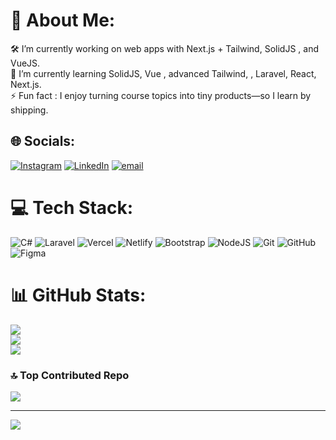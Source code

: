 # 💫 About Me:
🛠️ I’m currently working on web apps with Next.js + Tailwind, SolidJS , and VueJS.<br>🌱 I’m currently learning SolidJS, Vue , advanced Tailwind, , Laravel, React, Next.js.<br>⚡ Fun fact : I enjoy turning course topics into tiny products—so I learn by shipping.


## 🌐 Socials:
[![Instagram](https://img.shields.io/badge/Instagram-%23E4405F.svg?logo=Instagram&logoColor=white)](https://instagram.com/@dihawt0) [![LinkedIn](https://img.shields.io/badge/LinkedIn-%230077B5.svg?logo=linkedin&logoColor=white)](https://linkedin.com/in/wahidsatrioaji) [![email](https://img.shields.io/badge/Email-D14836?logo=gmail&logoColor=white)](mailto:wahidsatrioaji29@gmail.com) 

# 💻 Tech Stack:
![C#](https://img.shields.io/badge/c%23-%23239120.svg?style=for-the-badge&logo=csharp&logoColor=white) ![Laravel](https://img.shields.io/badge/laravel-%23FF2D20.svg?style=for-the-badge&logo=laravel&logoColor=white) ![Vercel](https://img.shields.io/badge/vercel-%23000000.svg?style=for-the-badge&logo=vercel&logoColor=white) ![Netlify](https://img.shields.io/badge/netlify-%23000000.svg?style=for-the-badge&logo=netlify&logoColor=#00C7B7) ![Bootstrap](https://img.shields.io/badge/bootstrap-%238511FA.svg?style=for-the-badge&logo=bootstrap&logoColor=white) ![NodeJS](https://img.shields.io/badge/node.js-6DA55F?style=for-the-badge&logo=node.js&logoColor=white) ![Git](https://img.shields.io/badge/git-%23F05033.svg?style=for-the-badge&logo=git&logoColor=white) ![GitHub](https://img.shields.io/badge/github-%23121011.svg?style=for-the-badge&logo=github&logoColor=white) ![Figma](https://img.shields.io/badge/figma-%23F24E1E.svg?style=for-the-badge&logo=figma&logoColor=white)
# 📊 GitHub Stats:
![](https://github-readme-stats.vercel.app/api?username=Strioo&theme=dark&hide_border=false&include_all_commits=false&count_private=false)<br/>
![](https://nirzak-streak-stats.vercel.app/?user=Strioo&theme=dark&hide_border=false)<br/>
![](https://github-readme-stats.vercel.app/api/top-langs/?username=Strioo&theme=dark&hide_border=false&include_all_commits=false&count_private=false&layout=compact)

### 🔝 Top Contributed Repo
![](https://github-contributor-stats.vercel.app/api?username=Strioo&limit=5&theme=dark&combine_all_yearly_contributions=true)

---
[![](https://visitcount.itsvg.in/api?id=Strioo&icon=0&color=0)](https://visitcount.itsvg.in)

<!-- Proudly created with GPRM ( https://gprm.itsvg.in ) -->
